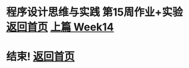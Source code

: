 # 程序设计思维与实践 第15周作业+实验     [返回首页](./index.md)   [上篇 Week14](./week14.md)


# 结束!     [返回首页](./index.md)  
